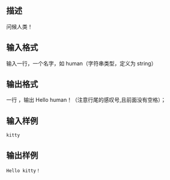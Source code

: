 ## 描述

问候人类！

## 输入格式

输入一行，一个名字，如 human（字符串类型，定义为 string）

## 输出格式

一行 ，输出 Hello human！（注意行尾的感叹号,且前面没有空格）；

## 输入样例

```plaintext
kitty
```

## 输出样例

```plaintext
Hello kitty！
```



 



 

